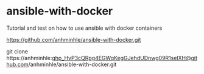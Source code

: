 # ansible-with-docker
Tutorial and test on how to use ansible with docker containers

https://github.com/anhminhle/ansible-with-docker.git

git clone https://anhminhle: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@github.com/anhminhle/ansible-with-docker.git
